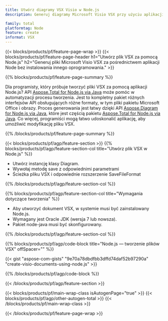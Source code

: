 ```yaml
---
title: Utwórz diagramy VSX Visio w Node.js
description: Generuj diagramy Microsoft Visio VSX przy użyciu aplikacji Node bez użycia pakietu Microsoft Office. 

family: total
platformtag: Node
feature: create
informat: VSX
---
```

{{< blocks/products/pf/feature-page-wrap >}}
{{< blocks/products/pf/feature-page-header h1="Utwórz plik VSX za pomocą Node.js" h2="Generuj pliki Microsoft Visio VSX za pośrednictwem aplikacji Node bez instalowania innego oprogramowania." >}}

{{% blocks/products/pf/feature-page-summary %}}

Dla programisty, który próbuje tworzyć pliki VSX za pomocą aplikacji Node.js? API [Aspose.Total for Node.js via Java](https://products.aspose.com/total/pl/nodejs-java/) może pomóc w automatyzacji procesu tworzenia. Jest to kompletny pakiet różnych interfejsów API obsługujących różne formaty, w tym pliki pakietu Microsoft Office i obrazy. Proces generowania jest łatwy dzięki API [Aspose.Diagram for Node.js via Java](https://products.aspose.com/diagram/pl/nodejs-java/), które jest częścią pakietu [Aspose.Total for Node.js via Java](https://products.aspose.com/total/pl/nodejs-java/). Co więcej, programiści mogą łatwo udoskonalić aplikację, aby umożliwić modyfikację pliku VSX. 

{{% /blocks/products/pf/feature-page-summary %}}

{{< blocks/products/pf/agp/feature-section >}}
{{% blocks/products/pf/agp/feature-section-col title="Utwórz plik VSX w Node.js" %}}

- Utwórz instancję klasy Diagram.
- Wywołaj metodę save z odpowiednimi parametrami
- Ścieżka pliku VSX i odpowiednie rozszerzenie SaveFileFormat

{{% /blocks/products/pf/agp/feature-section-col %}}

{{% blocks/products/pf/agp/feature-section-col title="Wymagania dotyczące tworzenia" %}}

- Aby utworzyć dokument VSX, w systemie musi być zainstalowany Node.js.
- Wymagany jest Oracle JDK (wersja 7 lub nowsza).
- Pakiet node-java musi być skonfigurowany.

{{% /blocks/products/pf/agp/feature-section-col %}}

{{% blocks/products/pf/agp/code-block title="Node.js — tworzenie plików VSX" offSpacer="" %}}

{{< gist "aspose-com-gists" "9e70a78dbdfbb3dffd74daf52b97290a" "create-visio-documents-using-node.js" >}}

{{% /blocks/products/pf/agp/code-block %}}

{{< /blocks/products/pf/agp/feature-section >}}

{{< blocks/products/pf/main-wrap-class isAutogenPage="true" >}}
{{< blocks/products/pf/agp/other-autogen-total >}}
{{< /blocks/products/pf/main-wrap-class >}}

{{< /blocks/products/pf/feature-page-wrap >}}